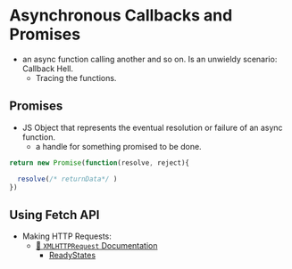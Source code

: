 # Asynchronous Callbacks and Promises
* an async function calling another and so on. Is an unwieldy scenario: Callback Hell.
  * Tracing the functions.
## Promises
* JS Object that represents the eventual resolution or failure of an async function.
  * a handle for something promised to be done.

```js
return new Promise(function(resolve, reject){

  resolve(/* returnData*/ )
})
```




## Using Fetch API
* Making HTTP Requests:
  *  [📜 `XMLHTTPRequest` Documentation](https://developer.mozilla.org/en-US/docs/Web/API/XMLHttpRequest)
     * [ReadyStates](https://developer.mozilla.org/en-US/docs/Web/API/XMLHttpRequest/readyState)

